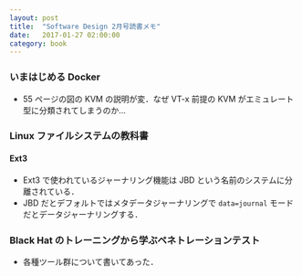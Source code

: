 ```yaml
---
layout: post
title:  "Software Design 2月号読書メモ"
date:   2017-01-27 02:00:00
category: book
---
```


### いまはじめる Docker

* 55 ページの図の KVM の説明が変．なぜ VT-x 前提の KVM がエミュレート型に分類されてしまうのか…

### Linux ファイルシステムの教科書

#### Ext3

* Ext3 で使われているジャーナリング機能は JBD という名前のシステムに分離されている．
* JBD だとデフォルトではメタデータジャーナリングで `data=journal` モードだとデータジャーナリングする．

### Black Hat のトレーニングから学ぶペネトレーションテスト

* 各種ツール群について書いてあった．
